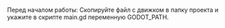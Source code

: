 Перед началом работы:
Скопируйте файл с движком в папку проекта и укажите в скрипте main.gd переменную GODOT_PATH.
